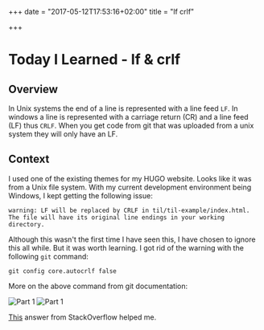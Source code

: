 +++
date = "2017-05-12T17:53:16+02:00"
title = "lf crlf"

+++

# Today I Learned - lf & crlf

## Overview

In Unix systems the end of a line is represented with a line feed `LF`. In windows a line is represented with a carriage return (CR) and a line feed (LF) thus `CRLF`. When you get code from git that was uploaded from a unix system they will only have an LF.

## Context

I used one of the existing themes for my HUGO website. Looks like it was from a Unix file system. With my current development environment being Windows, I kept getting the following issue:

`warning: LF will be replaced by CRLF in til/til-example/index.html.`
`The file will have its original line endings in your working directory.`

Although this wasn't the first time I have seen this, I have chosen to ignore this all while. But it was worth learning. I got rid of the warning with the following `git` command:

`git config core.autocrlf false`

More on the above command from git documentation:

![Part 1](/img/lf-1.png)
![Part 1](/img/lf-2.png)

[This](http://stackoverflow.com/questions/5834014/lf-will-be-replaced-by-crlf-in-git-what-is-that-and-is-it-important) answer from StackOverflow helped me.